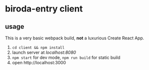 # biroda-entry client

## usage

This is a very basic webpack build, **not** a luxurious Create React App.

1. `cd client && npm install`
2. launch server at _localhost:8080_
3. `npm start` for dev mode, `npm run build` for static build
4. open http://localhost:3000
